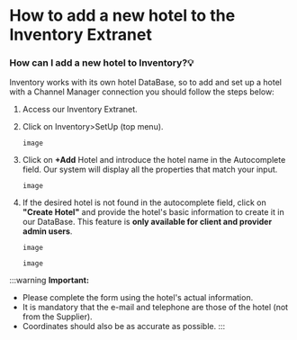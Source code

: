 ﻿---
sidebar_position: 3
---

# How to add a new hotel to the Inventory Extranet

### How can I add a new hotel to Inventory?💡
Inventory works with its own hotel DataBase, so to add and set up a hotel with a Channel Manager connection you should follow the steps below:

1. Access our Inventory Extranet.
1. Click on Inventory>SetUp (top menu).

	```
	image
	```

1. Click on **+Add** Hotel and introduce the hotel name in the Autocomplete field. Our system will display all the properties that match your input.

	```
	image
	```

1. If the desired hotel is not found in the autocomplete field, click on **"Create Hotel"** and provide the hotel's basic information to create it in our DataBase. This feature is **only available for client and provider admin users**. 

	```
	image
	```

	```
	image
	```

:::warning **Important:**

- Please complete the form using the hotel's actual information.
- It is mandatory that the e-mail and telephone are those of the hotel (not from the Supplier).
- Coordinates should also be as accurate as possible.
:::
